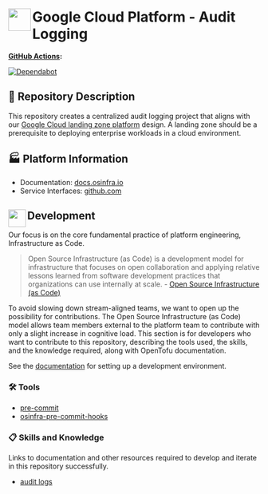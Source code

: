 # <img align="left" width="45" height="45" src="https://github.com/osinfra-io/google-cloud-audit-logging/assets/1610100/297beb9a-6e53-408c-9c09-e712781be4e0"> Google Cloud Platform - Audit Logging

**[GitHub Actions](https://github.com/osinfra-io/google-cloud-audit-logging/actions):**

[![Dependabot](https://github.com/osinfra-io/google-cloud-audit-logging/actions/workflows/dependabot.yml/badge.svg)](https://github.com/osinfra-io/google-cloud-audit-logging/actions/workflows/dependabot.yml)

## 📄 Repository Description

This repository creates a centralized audit logging project that aligns with our [Google Cloud landing zone platform](https://docs.osinfra.io/google-cloud-platform/landing-zone) design. A landing zone should be a prerequisite to deploying enterprise workloads in a cloud environment.

## 🏭 Platform Information

- Documentation: [docs.osinfra.io](https://docs.osinfra.io/product-guides/google-cloud-platform/landing-zone/google-cloud-audit-logging)
- Service Interfaces: [github.com](https://github.com/osinfra-io/google-cloud-audit-logging/issues/new/choose)

## <img align="left" width="35" height="35" src="https://github.com/osinfra-io/github-organization-management/assets/1610100/39d6ae3b-ccc2-42db-92f1-276a5bc54e65"> Development

Our focus is on the core fundamental practice of platform engineering, Infrastructure as Code.

>Open Source Infrastructure (as Code) is a development model for infrastructure that focuses on open collaboration and applying relative lessons learned from software development practices that organizations can use internally at scale. - [Open Source Infrastructure (as Code)](https://www.osinfra.io)

To avoid slowing down stream-aligned teams, we want to open up the possibility for contributions. The Open Source Infrastructure (as Code) model allows team members external to the platform team to contribute with only a slight increase in cognitive load. This section is for developers who want to contribute to this repository, describing the tools used, the skills, and the knowledge required, along with OpenTofu documentation.

See the [documentation](https://docs.osinfra.io/fundamentals/development-setup) for setting up a development environment.

### 🛠️ Tools

- [pre-commit](https://github.com/pre-commit/pre-commit)
- [osinfra-pre-commit-hooks](https://github.com/osinfra-io/pre-commit-hooks)

### 📋 Skills and Knowledge

Links to documentation and other resources required to develop and iterate in this repository successfully.

- [audit logs](https://cloud.google.com/logging/docs/audit)
